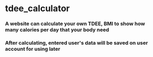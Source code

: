 # tdee_calculator
<h3 align="left">A website can calculate your own TDEE, BMI to show how many calories per day that your body need</h3>
<h3 align="left">After calculating, entered user's data will be saved on user account for using later</h3>
